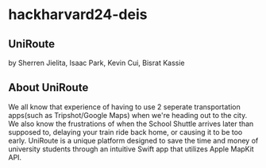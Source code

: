# hackharvard24-deis

## UniRoute
  by Sherren Jielita, Isaac Park, Kevin Cui, Bisrat Kassie
  
## About UniRoute 
We all know that experience of having to use 2 seperate transportation apps(such as Tripshot/Google Maps) when we're heading out to the city. We also know the frustrations of when the School Shuttle arrives later than supposed to, delaying your train ride back home, or causing it to be too early. UniRoute is a unique platform designed to save the time and money of university students through an intuitive Swift app that utilizes Apple MapKit API.

